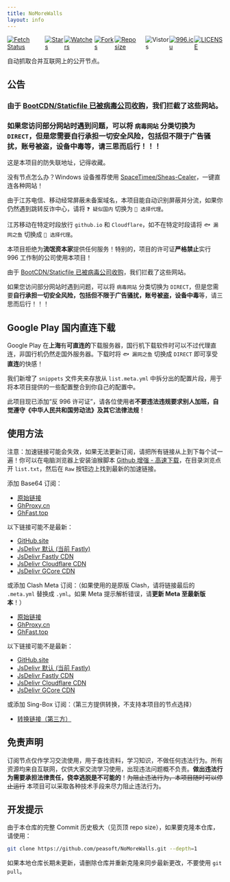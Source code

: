 ```yaml
---
title: NoMoreWalls
layout: info
---
```


<p style="display: flex;"><a href="https://github.com/peasoft/NoMoreWalls/actions/workflows/fetch.yml"><img src="https://github.com/peasoft/NoMoreWalls/actions/workflows/fetch.yml/badge.svg" alt="Fetch Status" /></a><a href="https://github.com/peasoft/NoMoreWalls/stargazers"><img src="https://img.shields.io/github/stars/peasoft/NoMoreWalls?style=flat" alt="Stars" /></a><a href="https://github.com/peasoft/NoMoreWalls/watchers"><img src="https://img.shields.io/github/watchers/peasoft/NoMoreWalls?style=flat" alt="Watchers" /></a><a href="https://github.com/peasoft/NoMoreWalls/forks"><img src="https://img.shields.io/github/forks/peasoft/NoMoreWalls?style=flat" alt="Forks" /></a><a href="https://github.com/peasoft/NoMoreWalls/commits"><img src="https://img.shields.io/github/repo-size/peasoft/NoMoreWalls" alt="Repo size" /></a><img src="https://visitor-badge.laobi.icu/badge?page_id=peasoft.NoMoreWalls" alt="Vistors" /><a href="https://996.icu"><img src="https://img.shields.io/badge/link-996.icu-red.svg" alt="996.icu" /></a><a href="https://github.com/peasoft/NoMoreWalls/blob/master/LICENSE.md"><img src="https://img.shields.io/badge/license-Anti%20996-blue.svg" alt="LICENSE" /></a></p>

自动抓取合并互联网上的公开节点。

## 公告

### 由于 [BootCDN/Staticfile 已被病毒公司收购](https://www.52pojie.cn/thread-1944970-1-1.html)，我们拦截了这些网站。

### 如果您访问部分网站时遇到问题，可以将 `病毒网站` 分类切换为 `DIRECT`，但是您需要**自行承担一切安全风险，包括但不限于广告骚扰，账号被盗，设备中毒**等，请三思而后行！！！

这是本项目的防失联地址，记得收藏。

没有节点怎么办？Windows 设备推荐使用 [SpaceTimee/Sheas-Cealer](https://github.com/SpaceTimee/Sheas-Cealer)，一键直连各种网站！

由于江苏电信、移动经常屏蔽未备案域名，本项目能自动识别屏蔽并分流，如果你仍然遇到跳转反诈中心，请将 `❓ 疑似国内` 切换为 `🚀 选择代理`。

江苏移动在特定时段放行 `github.io` 和 `Cloudflare`，如不在特定时段请将 `🐟 漏网之鱼` 切换成 `🚀 选择代理`。

本项目拒绝为**流氓资本家**提供任何服务！特别的，项目的许可证**严格禁止**实行 996 工作制的公司使用本项目！

由于 [BootCDN/Staticfile 已被病毒公司收购](https://www.52pojie.cn/thread-1944970-1-1.html)，我们拦截了这些网站。

如果您访问部分网站时遇到问题，可以将 `病毒网站` 分类切换为 `DIRECT`，但是您需要**自行承担一切安全风险，包括但不限于广告骚扰，账号被盗，设备中毒**等，请三思而后行！！！

## Google Play 国内直连下载

Google Play 在**上海**有**可直连的**下载服务器，国行机下载软件时可以不过代理直连，非国行机仍然走国外服务器。下载时将 `🐟 漏网之鱼` 切换成 `DIRECT` 即可享受**直连**的快感！

我们新增了 `snippets` 文件夹来存放从 `list.meta.yml` 中拆分出的配置片段，用于将本项目提供的一些配置整合到你自己的配置中。

此项目现已添加“反 996 许可证”，请各位使用者**不要违法违规要求别人加班，自觉遵守《中华人民共和国劳动法》及其它法律法规**！

## 使用方法

注意：加速链接可能会失效，如果无法更新订阅，请把所有链接从上到下每个试一遍！你可以在电脑浏览器上安装油猴脚本 [Github 增强 - 高速下载](https://greasyfork.org/zh-CN/scripts/412245)，在目录浏览点开 `list.txt`，然后在 `Raw` 按钮边上找到最新的加速链接。

添加 Base64 订阅：
- [原始链接](https://raw.githubusercontent.com/peasoft/NoMoreWalls/master/list.txt)
- [GhProxy.cn](https://ghproxy.cn/https://raw.githubusercontent.com/peasoft/NoMoreWalls/master/list.txt)
- [GhFast.top](https://ghfast.top/https://raw.githubusercontent.com/peasoft/NoMoreWalls/master/list.txt)

以下链接可能不是最新：
- [GitHub.site](https://raw.github.site/peasoft/NoMoreWalls/master/list.txt)
- [JsDelivr 默认 (当前 Fastly)](https://cdn.jsdelivr.net/gh/peasoft/NoMoreWalls@master/list.txt)
- [JsDelivr Fastly CDN](https://fastly.jsdelivr.net/gh/peasoft/NoMoreWalls@master/list.txt)
- [JsDelivr Cloudflare CDN](https://testingcf.jsdelivr.net/gh/peasoft/NoMoreWalls@master/list.txt)
- [JsDelivr GCore CDN](https://gcore.jsdelivr.net/gh/peasoft/NoMoreWalls@master/list.txt)

或添加 Clash Meta 订阅：（如果使用的是原版 Clash，请将链接最后的 `.meta.yml` 替换成 `.yml`。如果 Meta 提示解析错误，请**更新 Meta 至最新版本**！）
- [原始链接](https://raw.githubusercontent.com/peasoft/NoMoreWalls/master/list.meta.yml)
- [GhProxy.cn](https://ghproxy.cn/https://raw.githubusercontent.com/peasoft/NoMoreWalls/master/list.meta.yml)
- [GhFast.top](https://ghfast.top/https://raw.githubusercontent.com/peasoft/NoMoreWalls/master/list.meta.yml)

以下链接可能不是最新：
- [GitHub.site](https://raw.github.site/peasoft/NoMoreWalls/master/list.meta.yml)
- [JsDelivr 默认 (当前 Fastly)](https://cdn.jsdelivr.net/gh/peasoft/NoMoreWalls@master/list.meta.yml)
- [JsDelivr Fastly CDN](https://fastly.jsdelivr.net/gh/peasoft/NoMoreWalls@master/list.meta.yml)
- [JsDelivr Cloudflare CDN](https://testingcf.jsdelivr.net/gh/peasoft/NoMoreWalls@master/list.meta.yml)
- [JsDelivr GCore CDN](https://gcore.jsdelivr.net/gh/peasoft/NoMoreWalls@master/list.meta.yml)

或添加 Sing-Box 订阅：（第三方提供转换，不支持本项目的节点选择）
- [转换链接（第三方）](https://subapi.fxxk.dedyn.io/sub?target=singbox&url=https%3A%2F%2Fraw.githubusercontent.com%2Fpeasoft%2FNoMoreWalls%2Fmaster%2Fsnippets%2Fnodes.meta.yml&insert=false&config=https%3A%2F%2Fraw.githubusercontent.com%2FACL4SSR%2FACL4SSR%2Fmaster%2FClash%2Fconfig%2FACL4SSR_Online_Full_NoAuto.ini&tls13=true&emoji=true&list=false&xudp=true&udp=true&tfo=false&expand=true&scv=false&fdn=false&singbox.ipv6=1)

## 免责声明

订阅节点仅作学习交流使用，用于查找资料，学习知识，不做任何违法行为。所有资源均来自互联网，仅供大家交流学习使用，出现违法问题概不负责。**做出违法行为需要承担法律责任，侥幸逃脱是不可能的**！~~为阻止违法行为，本项目随时可以停止运行~~ 本项目可以采取各种技术手段来尽力阻止违法行为。

## 开发提示

由于本仓库的完整 Commit 历史极大（见页顶 repo size），如果要克隆本仓库，请使用：

```bash
git clone https://github.com/peasoft/NoMoreWalls.git --depth=1
```

如果本地仓库长期未更新，请删除仓库并重新克隆来同步最新更改，不要使用 `git pull`。
